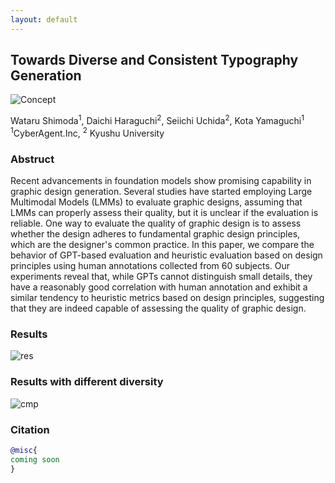 ```yaml
---
layout: default
---
```


## Towards Diverse and Consistent Typography Generation

![Concept](https://raw.githubusercontent.com/CyberAgentAILab/Graphic-design-evaluation-in-GPT/projectpage/blob/main/teaser.jpg)

Wataru Shimoda<sup>1</sup>, Daichi Haraguchi<sup>2</sup>, Seiichi Uchida<sup>2</sup>, Kota Yamaguchi<sup>1</sup>  
<sup>1</sup>CyberAgent.Inc, <sup>2</sup> Kyushu University  

### Abstruct
Recent advancements in foundation models show promising capability in graphic design generation. Several studies have started employing Large Multimodal Models (LMMs) to evaluate graphic designs, assuming that LMMs can properly assess their quality, but it is unclear if the evaluation is reliable. One way to evaluate the quality of graphic design is to assess whether the design adheres to fundamental graphic design principles, which are the designer's common practice. In this paper, we compare the behavior of GPT-based evaluation and heuristic evaluation based on design principles using human annotations collected from 60 subjects. Our experiments reveal that, while GPTs cannot distinguish small details, they have a reasonably good correlation with human annotation and exhibit a similar tendency to heuristic metrics based on design principles, suggesting that they are indeed capable of assessing the quality of graphic design.

### Results
<img src = "https://raw.githubusercontent.com/CyberAgentAILab/Graphic-design-evaluation-in-GPT/blob/main/images/res.png" title = "res">

### Results with different diversity  
<img src = "https://raw.githubusercontent.com/CyberAgentAILab/Graphic-design-evaluation-in-GPT/blob/main/images/plot.png" title = "cmp">

### Citation

```bibtex
@misc{
coming soon
}
```
